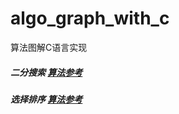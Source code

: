 <!--
 * @Copyright: Tanwubin's Tech Research
 * @Descripttion: 
 * @Author: tanwubin
 * @Date: 2019-08-17 16:27:56
 * @version: 1.0
 * @LastEditors: tanwubin
 * @LastEditTime: 2019-08-18 13:06:14
 -->

# algo_graph_with_c
算法图解C语言实现
##### 二分搜索 [算法参考](https://github.com/tanwubin/algo_graph_with_c/blob/master/binary_search.c)

##### 选择排序 [算法参考](https://github.com/tanwubin/algo_graph_with_c/blob/master/selection_sort.c)